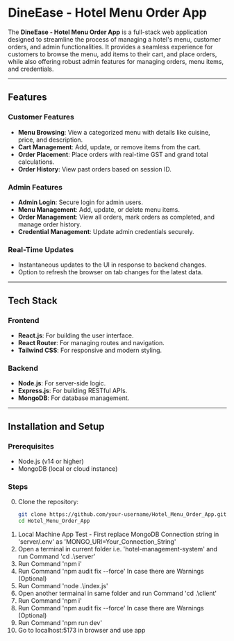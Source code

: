 # DineEase - Hotel Menu Order App

The **DineEase - Hotel Menu Order App** is a full-stack web application designed to streamline the process of managing a hotel's menu, customer orders, and admin functionalities. It provides a seamless experience for customers to browse the menu, add items to their cart, and place orders, while also offering robust admin features for managing orders, menu items, and credentials.

---

## Features

### **Customer Features**

- **Menu Browsing**: View a categorized menu with details like cuisine, price, and description.
- **Cart Management**: Add, update, or remove items from the cart.
- **Order Placement**: Place orders with real-time GST and grand total calculations.
- **Order History**: View past orders based on session ID.

### **Admin Features**

- **Admin Login**: Secure login for admin users.
- **Menu Management**: Add, update, or delete menu items.
- **Order Management**: View all orders, mark orders as completed, and manage order history.
- **Credential Management**: Update admin credentials securely.

### **Real-Time Updates**

- Instantaneous updates to the UI in response to backend changes.
- Option to refresh the browser on tab changes for the latest data.

---

## Tech Stack

### **Frontend**

- **React.js**: For building the user interface.
- **React Router**: For managing routes and navigation.
- **Tailwind CSS**: For responsive and modern styling.

### **Backend**

- **Node.js**: For server-side logic.
- **Express.js**: For building RESTful APIs.
- **MongoDB**: For database management.

---

## Installation and Setup

### **Prerequisites**

- Node.js (v14 or higher)
- MongoDB (local or cloud instance)

### **Steps**

0. Clone the repository:
   ```bash
   git clone https://github.com/your-username/Hotel_Menu_Order_App.git
   cd Hotel_Menu_Order_App
   ```
1. Local Machine App Test - First replace MongoDB Connection string in 'server/.env' as 'MONGO_URI=Your_Connection_String'
2. Open a terminal in current folder i.e. 'hotel-management-system' and run Command 'cd .\server\'
3. Run Command 'npm i'
4. Run Command 'npm audit fix --force' In case there are Warnings (Optional)
5. Run Command 'node .\index.js'
6. Open another termainal in same folder and run Command 'cd .\client\'
7. Run Command 'npm i'
8. Run Command 'npm audit fix --force' In case there are Warnings (Optional)
9. Run Command 'npm run dev'
10. Go to localhost:5173 in browser and use app
